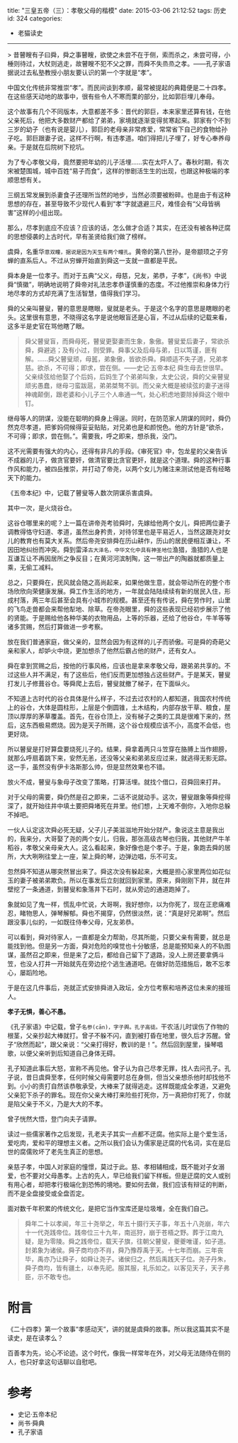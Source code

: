 title: "三皇五帝（三）：孝敬父母的楷模"
date: 2015-03-06 21:12:52
tags: 历史
id: 324
categories:
  - 老猫读史
---

<div class="content mousetrap">
> 昔瞽瞍有子曰舜，舜之事瞽瞍，欲使之未尝不在于侧，索而杀之，未尝可得，小棰则待过，大杖则逃走，故瞽瞍不犯不父之罪，而舜不失烝烝之孝。——孔子家语
据说过去私塾教授小朋友要认识的第一个字就是“孝”。

中国文化传统非常推崇“孝”。而民间谈到孝顺，最常被提起的典籍便是二十四孝。在这些感天动地的故事中，很有些令人不寒而栗的部分，比如郭巨埋儿奉母。

这个故事有几个不同版本，大意都差不多：晋代的郭巨，本来家里还算有钱，在他父亲死后，他把大多数财产都给了弟弟，家境就逐渐变得贫寒起来。郭家有个不到三岁的幼子（也有说是婴儿），郭巨的老母亲非常疼爱，常常省下自己的食物给孙子吃。郭巨跟妻子说，这样不行啊，有违孝道。咱们得把儿子埋了，好专心奉养母亲。于是就在后院树下挖坑。

为了专心孝敬父母，竟然要把年幼的儿子活埋……实在太吓人了。春秋时期，有次宋被楚围城，城中百姓“易子而食”，这样的惨剧活生生的出现，也跟这种极端的孝顺思想有关。

三纲五常发展到杀妻食子还理所当然的地步，当然必须要被粉碎。也是由于有这种思想的存在，甚至导致不少现代人看到“孝”字就退避三尺，难怪会有“父母皆祸害”这样的小组出现。

那么，尽孝到底应不应该？应该的话，怎么做才合适？其实，在还没有被各种迂腐的思想侵袭的上古时代，早有圣贤给我们做了榜样。

虞舜，名重华`意双瞳，据说是因为天生有两个瞳孔`。黄帝的第八世孙，是帝颛顼之子穷蝉的直系后人。不过从穷蝉开始直到舜这一支就一直都是平民。

舜本身是一位孝子。而对于五典“父义，母慈，兄友，弟恭，子孝”，《尚书》中说舜“慎徽”，明确地说明了舜帝对礼法忠孝恭谨慎重的态度。不过他推崇和身体力行地尽孝的方式却充满了生活智慧，值得我们学习。

舜的父亲叫瞽叟，瞽的意思是瞎眼，叟就是老头。于是这个名字的意思是瞎眼的老头。这里很有意思，不晓得这名字是说他眼盲还是心盲，不过从后续的记载来看，这多半是史官在骂他瞎了眼。
> 舜父瞽叟盲，而舜母死，瞽叟更娶妻而生象，象傲。瞽叟爱后妻子，常欲杀舜，舜避逃；及有小过，则受罪。舜事父及后母与弟，日以笃谨，匪有解。……舜父瞽叟顽，母嚚，弟象傲，皆欲杀舜。舜顺适不失子道，兄弟孝慈。欲杀，不可得；即求，尝在侧。——史记·五帝本纪
舜生母去世很早。父亲续弦给他娶了个后妈，后妈生了个弟弟叫象，太史公说，舜的父亲瞽叟顽劣愚蠢，继母刁蛮跋扈，弟弟桀骜不驯。而父亲大概是被续弦的妻子迷得神魂颠倒，跟老婆和小儿子三个人串通一气，处心积虑地要除掉舜这个眼中钉。

继母等人的阴谋，没能在聪明的舜身上得逞。同时，在防范家人阴谋的同时，舜仍然克尽孝道，把爹妈伺候得妥妥贴贴，对兄弟也是和颜悦色。他的方针是“欲杀，不可得；即求，尝在侧。”。需要我，呼之即来，想杀我，没门。

这不光需要有强大的内心，还得有非凡的手段。《审死官》中，包龙星的父亲告诉不成器的儿子，做贪官要奸，做清官要比贪官更奸，就是这个道理。舜的这种行事作风和能力，被四岳推崇，并打动了帝尧，以两个女儿为赌注来测试他是否有经略天下的能力。

《五帝本纪》中，记载了瞽叟等人数次阴谋杀害虞舜。

其中一次，是火烧谷仓。

这谷仓哪里来的呢？上一篇在讲帝尧考验舜时，先嫁给他两个女儿，舜把两位妻子调教得恪守妇道、孝道，虽然出身矜贵，对待邻里也是平易近人，当然这跟尧对女儿的教育也有莫大关系。然后帝尧安排舜在历山耕作，历山的居民便相互谦让，不因田地纠纷而冲突。舜到雷泽`古大泽名，中华文化中具有神圣地位`渔猎，渔猎的人也是互谦互让不再因居所之争反目；在黄河河滨制陶，这一带出产的陶器就都质量上乘，无偷工减料。

总之，只要舜在，民风就会随之高尚起来，如果他做生意，就会带动所在的整个市场欣欣向荣健康发展。舜工作生活的地方，一年就会陆陆续续有新的居民入住，形成村落，两三年后甚至会具有小城市的规模。甚至还有有传说，舜在劳作时，山里的飞鸟走兽都会来帮他犁地、除草。在帝尧眼里，舜的这些表现已经初步展示了他的贤能。于是赐给他各种华美的衣物用品，上等的乐器，还给了他谷仓，牛羊等等诸多赏赐，然后打算做进一步考察。

放在我们普通家庭，做父亲的，显然会因为有这样的儿子而骄傲。可是舜的奇葩父亲和家人，却妒火中烧，更加想杀了他然后霸占他的财产，还有女人。

舜在拿到赏赐之后，按他的行事风格，应该也是拿来孝敬父母，跟弟弟共享的。不过这些人并不满足，有了这些后，他们反而更加想独占这些财产。于是某天，瞽叟打发儿子修葺谷仓。等舜爬上去后，瞽叟就撤了梯子，在下面纵火。

不知道上古时代的谷仓具体是什么样子，不过去过农村的人都知道，我国农村传统上的谷仓，大体是圆柱形，上层是个倒圆锥，土木结构，内部存放干草、粮食，屋顶以厚厚的茅草覆盖。首先，在谷仓顶上，没有梯子之类的工具是很难下来的，然后，这东西极易燃烧。因为是天子所赐，这个谷仓规模应该不小，高度不会低，也更好烧。

所以瞽叟是打好算盘要烧死儿子的。结果，舜拿着两只斗笠穿在胳膊上当作翅膀，就那么呼扇着跳下来，安然无恙，还没等父亲和弟弟反应过来，就逃得无影无踪。这一手，虽然没有伊卡洛斯那么帅，但是显然效果也不错。

放火不成，瞽叟与象母子改变了策略，打算活埋。就找个借口，召舜回来打井。

对于父母的需要，舜仍然是召之即来，二话不说就动手。这次，瞽叟跟象等舜挖得深了，就开始往井中填土要把舜堵死在井里。他们想，上天难不倒你，入地你总躲不掉吧。

一伙人认定这次舜必死无疑，父子儿子美滋滋地开始分财产。象说这主意是我出的，我来分，大哥娶了尧的两个女儿，归我，那张高级古琴也归我，其他财产牛羊稻谷，孝敬父亲母亲大人。这么看起来，象好像也是个孝子。于是，象跑去舜的居所，大大咧咧往堂上一座，架上舜的琴，边弹边唱，乐不可支。

忽然舜不知道从哪突然冒出来了。舜这次没有躲起来，大概是担心家里两位如花似玉的妻子被弟弟欺负。所以在事发后立刻就回到家里。原来，舜刚刚下井，就在井壁挖了一条通道，到瞽叟和象落井下石时，就从旁边的通道跑掉了。

象就如见了鬼一样，慌乱中忙说，大哥啊，我好想你，以为你死了，现在正悲痛难忍，睹物思人，弹琴解郁。舜也不揭穿，仍然很淡然，说：“真是好兄弟啊”。然后跟没事儿似的，一如既往侍奉父母，兄友弟恭。

可以看到，舜对待家人，一直都是全力帮助，尽其所能，只要父亲有需要，就总是能找到他。但是另一方面，舜对危险的嗅觉也十分敏感，总是能预知亲人的不轨图谋，虽然召之即来，但是来了之后，都给自己留下了退路，没人上房还要拿俩斗笠，也没人打井一开始就先在旁边挖个逃生通道吧。在做好防范措施后，敢不忘孝心，屡蹈险地。

于是在这几件事后，尧就正式安排舜进入政坛，全方位考察和培养这位未来的接班人。

**孝子无惧，善心不愚。**

《孔子家语》中记载，曾子`名参(cān)，字子舆。孔子高徒。`干农活儿时误伤了作物的根茎，父亲抄起大棒就打。曾子不躲不闪，直到被打昏在地里，很久后才苏醒。曾子“欣然而起”，跟父亲说：“父亲打得好，教训的是！”。然后回到屋里，操琴唱歌，以便父亲听到后知道自己身体无碍。

孔子知道此事后大怒，宣称不再见他。曾子认为自己尽孝无罪，找人去问孔子。孔子说，昔日虞舜至孝，任何时候父母需要时总在身侧，但当父亲想杀他时却找他不到。小小的责打自然该恭敬承受，大棒来了就得逃走。这样既能成全孝道，又避免父亲犯下杀子的罪名。现在你父亲大棒打来险些打死你，万一真把你打死了，你就是陷父亲于不义，乃是大大的不孝。

曾子恍然大悟，登门向夫子请罪。

读过一些儒家著作之后发现，孔老夫子其实一点都不迂腐。他实际上是个爱生活，爱吃肉，爱和平的理想主义者。之所以我们会认为儒家是迂腐的代名词，实在是后世的腐儒败坏了老先生真正的思想。

亲慈子孝，中国人对家庭的憧憬，莫过于此。慈、孝相辅相成，既不能对子女溺爱，也不要对父母愚孝。上古的先人，早已给我们留下样板。但是迂腐的文人或别有用心者，却把孝行极端化到恐怖的境地。要如何去做，我们应该有辩证的判断，而不是全盘接受或全盘否定。

面对数千年积累的传统文化，是把它当作宝库还是垃圾堆，全在我们自己。
> 舜年二十以孝闻，年三十尧举之，年五十摄行天子事，年五十八尧崩，年六十一代尧践帝位。践帝位三十九年，南巡狩，崩于苍梧之野。葬于江南九疑，是为零陵。舜之践帝位，载天子旗，往朝父瞽叟，夔夔唯谨，如子道。封弟象为诸侯。舜子商均亦不肖，舜乃豫荐禹于天。十七年而崩。三年丧毕，禹亦乃让舜子，如舜让尧子。诸侯归之，然后禹践天子位。尧子丹朱，舜子商均，皆有疆土，以奉先祀。服其服，礼乐如之。以客见天子，天子弗臣，示不敢专也。

# 附言

《二十四孝》第一个故事“孝感动天”，讲的就是虞舜的故事。所以我这篇其实不是读史，是在读孝么？

百善孝为先，论心不论迹。这个时代，像我一样常年在外，对父母无法随侍在侧的人，也只好拿这句话聊以自慰吧。

# 参考

*   史记·五帝本纪
*   尚书·舜典
*   孔子家语
</div>